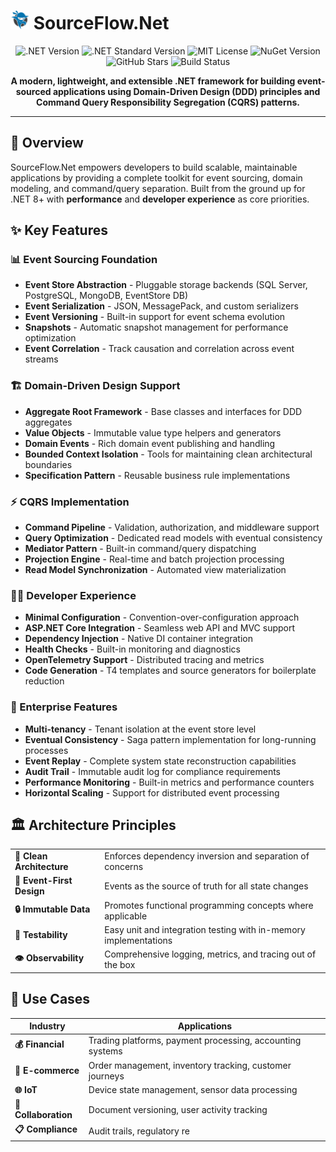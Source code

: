 # <img src="https://github.com/CodeShayk/SourceFlow.Net/blob/master/ninja-icon-16.png" alt="ninja" style="width:30px;"/> SourceFlow.Net

<p align="center">
  <img src="https://img.shields.io/badge/.NET-9.0+-blue?style=flat-square&logo=dotnet" alt=".NET Version" />
  <img src="https://img.shields.io/badge/.NETStandrad-2.1+-green?style=flat-square&logo=dotnet" alt=".NET Standard Version" />
  <img src="https://img.shields.io/github/license/username/sourceflow.net?style=flat-square" alt=" MIT License" />
  <img src="https://img.shields.io/nuget/v/SourceFlow.Net?style=flat-square&logo=nuget" alt="NuGet Version" />
  <img src="https://img.shields.io/github/stars/username/sourceflow.net?style=flat-square&logo=github" alt="GitHub Stars" />
  <img src="https://img.shields.io/github/workflow/status/username/sourceflow.net/CI?style=flat-square&logo=github-actions" alt="Build Status" />
</p>

<p align="center">
  <strong>A modern, lightweight, and extensible .NET framework for building event-sourced applications using Domain-Driven Design (DDD) principles and Command Query Responsibility Segregation (CQRS) patterns.</strong>
</p>

---

## 🚀 Overview

SourceFlow.Net empowers developers to build scalable, maintainable applications by providing a complete toolkit for event sourcing, domain modeling, and command/query separation. Built from the ground up for .NET 8+ with **performance** and **developer experience** as core priorities.

## ✨ Key Features

### 📊 Event Sourcing Foundation
- **Event Store Abstraction** - Pluggable storage backends (SQL Server, PostgreSQL, MongoDB, EventStore DB)
- **Event Serialization** - JSON, MessagePack, and custom serializers
- **Event Versioning** - Built-in support for event schema evolution
- **Snapshots** - Automatic snapshot management for performance optimization
- **Event Correlation** - Track causation and correlation across event streams

### 🏗️ Domain-Driven Design Support
- **Aggregate Root Framework** - Base classes and interfaces for DDD aggregates
- **Value Objects** - Immutable value type helpers and generators
- **Domain Events** - Rich domain event publishing and handling
- **Bounded Context Isolation** - Tools for maintaining clean architectural boundaries
- **Specification Pattern** - Reusable business rule implementations

### ⚡ CQRS Implementation
- **Command Pipeline** - Validation, authorization, and middleware support
- **Query Optimization** - Dedicated read models with eventual consistency
- **Mediator Pattern** - Built-in command/query dispatching
- **Projection Engine** - Real-time and batch projection processing
- **Read Model Synchronization** - Automated view materialization

### 👨‍💻 Developer Experience
- **Minimal Configuration** - Convention-over-configuration approach
- **ASP.NET Core Integration** - Seamless web API and MVC support
- **Dependency Injection** - Native DI container integration
- **Health Checks** - Built-in monitoring and diagnostics
- **OpenTelemetry Support** - Distributed tracing and metrics
- **Code Generation** - T4 templates and source generators for boilerplate reduction

### 🏢 Enterprise Features
- **Multi-tenancy** - Tenant isolation at the event store level
- **Eventual Consistency** - Saga pattern implementation for long-running processes
- **Event Replay** - Complete system state reconstruction capabilities
- **Audit Trail** - Immutable audit log for compliance requirements
- **Performance Monitoring** - Built-in metrics and performance counters
- **Horizontal Scaling** - Support for distributed event processing

## 🏛️ Architecture Principles

<table>
  <tr>
    <td><strong>🧱 Clean Architecture</strong></td>
    <td>Enforces dependency inversion and separation of concerns</td>
  </tr>
  <tr>
    <td><strong>📝 Event-First Design</strong></td>
    <td>Events as the source of truth for all state changes</td>
  </tr>
  <tr>
    <td><strong>🔒 Immutable Data</strong></td>
    <td>Promotes functional programming concepts where applicable</td>
  </tr>
  <tr>
    <td><strong>🧪 Testability</strong></td>
    <td>Easy unit and integration testing with in-memory implementations</td>
  </tr>
  <tr>
    <td><strong>👁️ Observability</strong></td>
    <td>Comprehensive logging, metrics, and tracing out of the box</td>
  </tr>
</table>

## 💼 Use Cases

| Industry | Applications |
|----------|-------------|
| **💰 Financial** | Trading platforms, payment processing, accounting systems |
| **🛒 E-commerce** | Order management, inventory tracking, customer journeys |
| **🌐 IoT** | Device state management, sensor data processing |
| **👥 Collaboration** | Document versioning, user activity tracking |
| **📋 Compliance** | Audit trails, regulatory re

